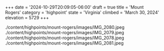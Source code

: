 +++
date = '2024-10-29T20:09:05-06:00'
draft = true
title = 'Mount Rogers'
category = 'highpoint'
state = 'Virginia'
climbed = 'March 30, 2024'
elevation = 5729
+++

./content/highpoints/mount-rogers/images/IMG_2080.jpeg
./content/highpoints/mount-rogers/images/IMG_2079.jpeg
./content/highpoints/mount-rogers/images/IMG_2078.jpeg
./content/highpoints/mount-rogers/images/IMG_2081.jpeg
